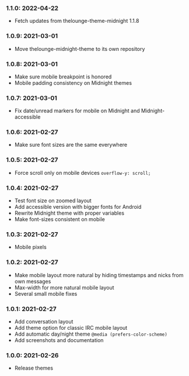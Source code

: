### 1.1.0: 2022-04-22

* Fetch updates from thelounge-theme-midnight 1.1.8

### 1.0.9: 2021-03-01

* Move thelounge-midnight-theme to its own repository

### 1.0.8: 2021-03-01

* Make sure mobile breakpoint is honored
* Mobile padding consistency on Midnight themes

### 1.0.7: 2021-03-01

* Fix date/unread markers for mobile on Midnight and Midnight-accessible

### 1.0.6: 2021-02-27

* Make sure font sizes are the same everywhere

### 1.0.5: 2021-02-27

* Force scroll only on mobile devices `overflow-y: scroll;`

### 1.0.4: 2021-02-27

* Test font size on zoomed layout
* Add accessible version with bigger fonts for Android
* Rewrite Midnight theme with proper variables
* Make font-sizes consistent on mobile

### 1.0.3: 2021-02-27

* Mobile pixels

### 1.0.2: 2021-02-27

* Make mobile layout more natural by hiding timestamps and nicks from own messages
* Max-width for more natural mobile layout
* Several small mobile fixes

### 1.0.1: 2021-02-27

* Add conversation layout
* Add theme option for classic IRC mobile layout
* Add automatic day/night theme `@media (prefers-color-scheme)`
* Add screenshots and documentation

### 1.0.0: 2021-02-26

* Release themes
